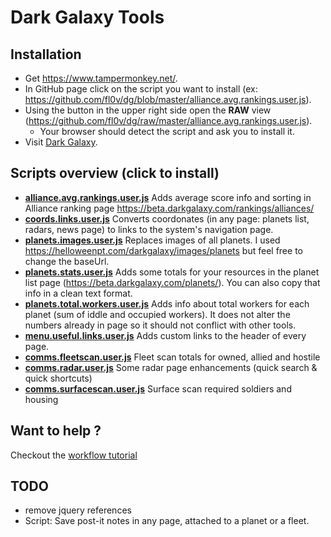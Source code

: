# Dark Galaxy Tools

## Installation
- Get https://www.tampermonkey.net/.
- In GitHub page click on the script you want to install (ex: https://github.com/fl0v/dg/blob/master/alliance.avg.rankings.user.js).
- Using the button in the upper right side open the **RAW** view (https://github.com/fl0v/dg/raw/master/alliance.avg.rankings.user.js).
  - Your browser should detect the script and ask you to install it.
- Visit [Dark Galaxy](https://darkgalaxy.com).

## Scripts overview (click to install)
- **[alliance.avg.rankings.user.js](https://github.com/fl0v/dg/raw/master/alliance.avg.rankings.user.js)** Adds average score info and sorting in Alliance ranking page https://beta.darkgalaxy.com/rankings/alliances/
- **[coords.links.user.js](https://github.com/fl0v/dg/raw/master/coords.links.user.js)** Converts coordonates (in any page: planets list, radars, news page) to links to the system's navigation page.
- **[planets.images.user.js](https://github.com/fl0v/dg/raw/master/planets.images.user.js)** Replaces images of all planets. I used https://helloweenpt.com/darkgalaxy/images/planets but feel free to change the baseUrl.
- **[planets.stats.user.js](https://github.com/fl0v/dg/raw/master/planets.stats.user.js)** Adds some totals for your resources in the planet list page (https://beta.darkgalaxy.com/planets/). You can also copy that info in a clean text format.
- **[planets.total.workers.user.js](https://github.com/fl0v/dg/raw/master/planets.total.workers.user.js)** Adds info about total workers for each planet (sum of iddle and occupied workers). It does not alter the numbers already in page so it should not conflict with other tools.
- **[menu.useful.links.user.js](https://github.com/fl0v/dg/raw/master/menu.useful.links.user.js)** Adds custom links to the header of every page.
- **[comms.fleetscan.user.js](https://github.com/fl0v/dg/raw/master/comms.fleetscan.user.js)** Fleet scan totals for owned, allied and hostile
- **[comms.radar.user.js](https://github.com/fl0v/dg/raw/master/comms.radar.user.js)** Some radar page enhancements (quick search & quick shortcuts)
- **[comms.surfacescan.user.js](https://github.com/fl0v/dg/raw/master/comms.surfacescan.user.js)** Surface scan required soldiers and housing

## Want to help ?
Checkout the [workflow tutorial](workflow.md)

## TODO
- remove jquery references
- Script: Save post-it notes in any page, attached to a planet or a fleet.

